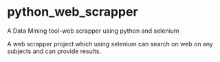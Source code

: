 # python_web_scrapper
A Data Mining tool-web scrapper using python and selenium

A web scrapper project which using selenium can search on web on any subjects and can provide results.
